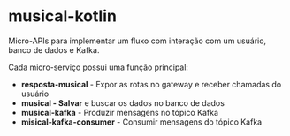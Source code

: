 # musical-kotlin
Micro-APIs para implementar um fluxo com interação com um usuário, banco de dados e Kafka.

Cada micro-serviço possui uma função principal:  
* **resposta-musical** - Expor as rotas no gateway e receber chamadas do usuário  
* **musical - Salvar** e buscar os dados no banco de dados  
* **musical-kafka** - Produzir mensagens no tópico Kafka  
* **misical-kafka-consumer** - Consumir mensagens do tópico Kafka  
